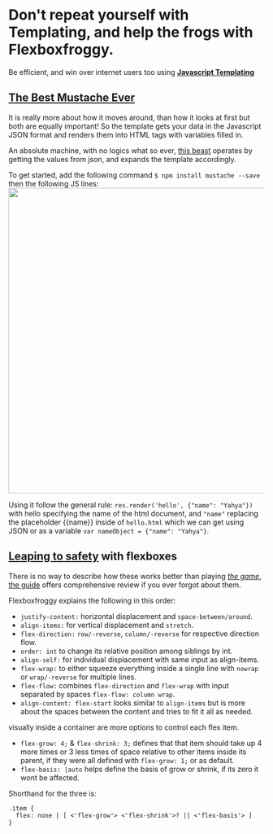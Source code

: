 # Don't repeat yourself with Templating, and help the frogs with Flexboxfroggy.

Be efficient, and win over internet users too using [**Javascript Templating**](https://medium.com/@1sherlynn/javascript-templating-language-and-engine-mustache-js-with-node-and-express-f4c2530e73b2)

## [The Best Mustache Ever](https://github.com/janl/mustache.js)

It is really more about how it moves around, than how it looks at first but both are equally important! So the template gets your data in the Javascript JSON format and renders them into HTML tags with variables filled in.

An absolute machine, with no logics what so ever, [this beast](https://mustache.github.io/mustache.5.html) operates by getting the values from json, and expands the template accordingly.

To get started, add the following command `$ npm install mustache --save` then the following JS lines:
<img src="https://miro.medium.com/max/875/1*ES10lxr7tdRFVEKcRAgLEw.png" width="600">

Using it follow the general rule: `res.render('hello', {"name": "Yahya"})` with hello specifying the name of the html document, and `"name"` replacing the placeholder {{name}} inside of `hello.html` which we can get using JSON or as a variable `var nameObject = {"name": "Yahya"}`. 

## [Leaping to safety](https://flexboxfroggy.com/) with flexboxes

There is no way to describe how these works better than playing [*the game*]((https://flexboxfroggy.com/)), [the guide](https://css-tricks.com/snippets/css/a-guide-to-flexbox/) offers comprehensive review if you ever forgot about them.

Flexboxfroggy explains the following in this order:

* `justify-content:` horizontal displacement and `space-between/around`.
* `align-items:` for vertical displacement and `stretch`.
* `flex-direction:` `row/-reverse`, `column/-reverse` for respective direction flow.
* `order: int` to change its relative position among siblings by int.
* `align-self:` for individual displacement with same input as align-items.
* `flex-wrap:` to either squeeze everything inside a single line with `nowrap` or `wrap/-reverse` for multiple lines.
* `flex-flow:` combines `flex-direction` and `flex-wrap` with input separated by spaces `flex-flow: column wrap`.
* `align-content: flex-start` looks similar to `align-items` but is more about the spaces between the content and tries to fit it all as needed.

visually inside a container are more options to control each flex item. 
* `flex-grow: 4;` & `flex-shrink: 3;` defines that that item should take up 4 more times or 3 less times of space relative to other items inside its parent, if they were all defined with `flex-grow: 1;` or as default.
* `flex-basis: |auto` helps define the basis of grow or shrink, if its zero it wont be affected.

Shorthand for the three is: 
```
.item {
  flex: none | [ <'flex-grow'> <'flex-shrink'>? || <'flex-basis'> ]
}
```
